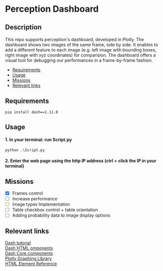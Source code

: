 
# Perception Dashboard 

## Description
#### 
This repo supports perception's dashboard, developed in Plotly. 
The dashboard shows two images of the same frame, side by side. It enables to add a different feature to each image (e.g. left image with bounding boxes, right image with xyz coordinates) for comparision. 
The dashboard offers a visual tool for debugging our performances in a frame-by-frame fashion.
 
 
  - [Requirements](#Requirements)
  - [Usage](#usage)
  - [Missions](#missions)
  - [Relevant links](#relevant-links)

## Requirements
``` 
pip install dash==1.11.0
```


## Usage
#### 1. In your terminal: run Script.py
``` 
python .\Script.py 
```
#### 2. Enter the web page using the http IP address (ctrl + click the IP in your terminal)


## Missions
- [x] Frames control
- [ ] Increase performance
- [ ] Image types Implementation
- [ ] Table checkbox control +  table oriantation
- [ ] Adding probability data to image display options

## Relevant links
[Dash tutorial](https://dash.plotly.com/)\
[Dash HTML omponents](https://dash.plotly.com/dash-html-components)\
[Dash Core components](https://dash.plotly.com/dash-core-components)\
[Plotly Graphing Library](https://plotly.com/python/)\
[HTML Element Reference](https://www.w3schools.com/TAGS/default.asp)
